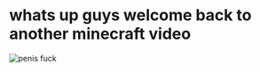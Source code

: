 <h1>whats up guys welcome back to another minecraft video</h1>

<body>
<img src="https://i.kym-cdn.com/photos/images/newsfeed/000/000/701/600px-Gentlemen.jpg" alt="penis fuck">
</body>

